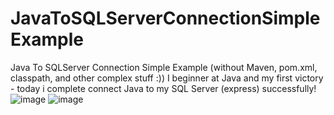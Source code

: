 # JavaToSQLServerConnectionSimpleExample
Java To SQLServer Connection Simple Example (without Maven, pom.xml, classpath, and other complex stuff :))
I beginner at Java and my first victory - today i complete connect Java to my SQL Server (express) successfully!
![image](https://user-images.githubusercontent.com/19908367/168420743-7371befc-8cfa-46d7-8079-8e4512210451.png)
![image](https://user-images.githubusercontent.com/19908367/168420757-eea91b0c-784b-41df-accc-f4ada2d0c436.png)
